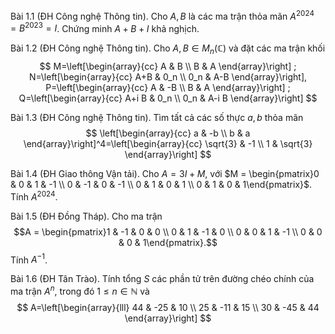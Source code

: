 Bài 1.1 (ĐH Công nghệ Thông tin). Cho $A, B$ là các ma trận thỏa mãn $A^{2024} = B^{2023} = I$. Chứng minh $A + B + I$ khả nghịch.

Bài 1.2 (ĐH Công nghệ Thông tin). Cho $A, B \in M_n(\mathbb{C})$ và đặt các ma trận khối
$$
M=\left[\begin{array}{cc}
A & B \\
B & A
\end{array}\right] ; N=\left[\begin{array}{cc}
A+B & 0_n \\
0_n & A-B
\end{array}\right], P=\left[\begin{array}{cc}
A & -B \\
B & A
\end{array}\right] ; Q=\left[\begin{array}{cc}
A+i B & 0_n \\
0_n & A-i B
\end{array}\right]
$$

Bài 1.3 (ĐH Công nghệ Thông tin). Tìm tất cả các số thực $a, b$ thỏa mãn
$$
\left[\begin{array}{cc}
a & -b \\
b & a
\end{array}\right]^4=\left[\begin{array}{cc}
\sqrt{3} & -1 \\
1 & \sqrt{3}
\end{array}\right]
$$

Bài 1.4 (ĐH Giao thông Vận tải). Cho $A = 3I + M$, với $M = \begin{pmatrix}0 & 0 & 1 & -1 \\ 0 & -1 & 0 & -1 \\ 0 & 1 & 0 & 1 \\ 0 & 1 & 0 & 1\end{pmatrix}$. Tính $A^{2024}$.

Bài 1.5 (ĐH Đồng Tháp). Cho ma trận 
$$A = \begin{pmatrix}1 & -1 & 0 & 0 \\ 0 & 1 & -1 & 0 \\ 0 & 0 & 1 & -1 \\ 0 & 0 & 0 & 1\end{pmatrix}.$$ 
Tính $A^{-1}$.

Bài 1.6 (ĐH Tân Trào). Tính tổng $S$ các phần tử trên đường chéo chính của ma trận $A^{n}$, trong đó $1 \leq n \in \mathbb{N}$ và
$$
A=\left[\begin{array}{lll}
44 & -25 & 10 \\
25 & -11 & 15 \\
30 & -45 & 44
\end{array}\right]
$$